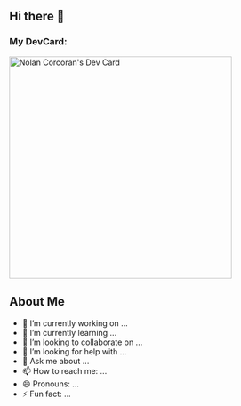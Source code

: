 ## Hi there 👋
<!--
**ndcorc/ndcorc** is a ✨ _special_ ✨ repository because its `README.md` (this file) appears on your GitHub profile.
-->
### My DevCard:

<a href="https://app.daily.dev/ndcorc"><img src="https://api.daily.dev/devcards/ab6866f47e3b42f388b405ed02a2f673.png?r=0ja" width="400" alt="Nolan Corcoran's Dev Card"/></a>


## About Me

- 🔭 I’m currently working on ...
- 🌱 I’m currently learning ...
- 👯 I’m looking to collaborate on ...
- 🤔 I’m looking for help with ...
- 💬 Ask me about ...
- 📫 How to reach me: ...
- 😄 Pronouns: ...
- ⚡ Fun fact: ...
